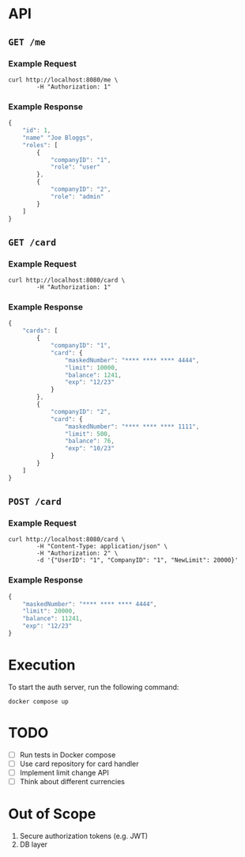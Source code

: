 # API

## `GET /me`

### Example Request

```
curl http://localhost:8080/me \
        -H "Authorization: 1"
```

### Example Response
```javascript
{
    "id": 1,
    "name" "Joe Bloggs",
    "roles": [
        {
            "companyID": "1",
            "role": "user"
        },
        {
            "companyID": "2",
            "role": "admin"
        }
    ]
}
```

## `GET /card`

### Example Request

```
curl http://localhost:8080/card \
        -H "Authorization: 1"
```

### Example Response

```javascript
{
    "cards": [
        {
            "companyID": "1",
            "card": {
                "maskedNumber": "**** **** **** 4444",
                "limit": 10000,
                "balance": 1241,
                "exp": "12/23"
            }
        },
        {
            "companyID": "2",
            "card": {
                "maskedNumber": "**** **** **** 1111",
                "limit": 500,
                "balance": 76,
                "exp": "10/23"
            }
        }
    ]
}
```

## `POST /card`

### Example Request

```
curl http://localhost:8080/card \
        -H "Content-Type: application/json" \
        -H "Authorization: 2" \
        -d '{"UserID": "1", "CompanyID": "1", "NewLimit": 20000}'
```

### Example Response

```javascript
{
    "maskedNumber": "**** **** **** 4444",
    "limit": 20000,
    "balance": 11241,
    "exp": "12/23"
}
```

# Execution

To start the auth server, run the following command:

    docker compose up

# TODO

- [ ] Run tests in Docker compose
- [ ] Use card repository for card handler
- [ ] Implement limit change API
- [ ] Think about different currencies

# Out of Scope

1. Secure authorization tokens (e.g. JWT)
1. DB layer